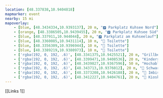 ```yaml
---
location: [48.337838,10.9404818]
mapmarker: event
nearby: 15 mi
mapoverlay:
    - [blue, [48.3434334,10.9393137], 20 m, "🅿️ Parkplatz Kuhsee Nord"]
    - [orange, [48.3386505,10.9439455], 20 m, "🅿️ Parkplatz Kuhsee Süd"]
    - [blue, [48.337911,10.944044], 20 m, "🅿️ Parkplatz am Kuhseelauf"]
    - [blue, [48.3360085,10.9431114], 10 m, "🚾 Toilette"]
    - [blue, [48.3356309,10.9396944], 10 m, "🚾 Toilette"]
    - [blue, [48.3389219,10.9380973], 10 m, "🚾 Toilette"]
    - ['rgba(192, 0, 192, .6)', [48.3341375,10.9425521], 20 m, "Grillbereich"]
    - ['rgba(192, 0, 192, .6)', [48.3399471,10.9408536], 20 m, "Kinderspielplatz"]
    - ['rgba(192, 0, 192, .6)', [48.3439827,10.9367596], 50 m, "Hochablass"]
    - ['rgba(192, 0, 192, .6)', [48.343713,10.9376012], 20 m, "🍴 Schwarze Kiste am Hochablass"]
    - ['rgba(192, 0, 192, .6)', [48.3373208,10.9426188], 20 m, "🍴 Imbisshütte am Kuhsee"]
    - ['rgba(192, 0, 192, .6)', [48.3412227,10.9404761], 20 m, "🍴 Kiosk am Kuhsee"]
---
```


[[Links 1]]